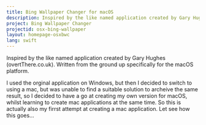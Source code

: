 ```yaml
---
title: Bing Wallpaper Changer for macOS
description: Inspired by the like named application created by Gary Hughes, written from the ground up specifically for macOS.
project: Bing Wallpaper Changer
projectid: osx-bing-wallpaper
layout: homepage-osxbwc
lang: swift
---
```


Inspired by the like named application created by Gary Hughes (overtThere.co.uk). Written from the ground up specifically for the macOS platform.

I used the orginal application on Windows, but then I decided to switch to using a mac, but was unable to find a suitable solution to archeive the same result, so I decided to have a go at creating my own version for macOS, whilst learning to create mac applications at the same time. So this is actually also my firrst attempt at creating a mac application. Let see how this goes...
